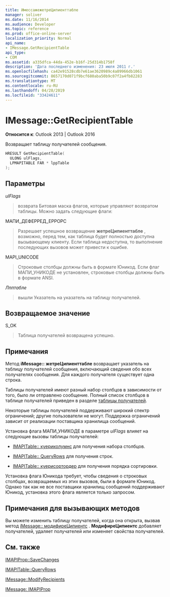 ```yaml
---
title: ИмессажежетреЦипиенттабле
manager: soliver
ms.date: 11/16/2014
ms.audience: Developer
ms.topic: reference
ms.prod: office-online-server
localization_priority: Normal
api_name:
- IMessage.GetRecipientTable
api_type:
- COM
ms.assetid: a335dfca-44da-452e-b16f-25d314b1758f
description: 'Дата последнего изменения: 23 июля 2011 г.'
ms.openlocfilehash: ca42e91528cdb7e61ae3620989c4a89966db1061
ms.sourcegitcommit: 8657170d071f9bcf680aba50b9c07f2a4fb82283
ms.translationtype: MT
ms.contentlocale: ru-RU
ms.lasthandoff: 04/28/2019
ms.locfileid: "33424611"
---
```

# <a name="imessagegetrecipienttable"></a>IMessage::GetRecipientTable

  
  
**Относится к**: Outlook 2013 | Outlook 2016 
  
Возвращает таблицу получателей сообщения.
  
```cpp
HRESULT GetRecipientTable(
  ULONG ulFlags,
  LPMAPITABLE FAR * lppTable
);
```

## <a name="parameters"></a>Параметры

 _ulFlags_
  
> возврата Битовая маска флагов, которые управляют возвратом таблицы. Можно задать следующие флаги:
    
МАПИ_ДЕФЕРРЕД_ЕРРОРС 
  
> Разрешает успешное возвращение **жетреЦипиенттабле** , возможно, перед тем, как таблица будет полностью доступна вызывающему клиенту. Если таблица недоступна, то выполнение последующих вызовов может привести к ошибке. 
    
MAPI_UNICODE 
  
> Строковые столбцы должны быть в формате Юникод. Если флаг МАПИ_УНИКОДЕ не установлен, строковые столбцы должны быть в формате ANSI.
    
 _Лпптабле_
  
> вышли Указатель на указатель на таблицу получателей.
    
## <a name="return-value"></a>Возвращаемое значение

S_OK 
  
> Таблица получателей возвращена успешно.
    
## <a name="remarks"></a>Примечания

Метод **iMessage:: жетреЦипиенттабле** возвращает указатель на таблицу получателей сообщения, включающий сведения обо всех получателях сообщения. Для каждого получателя существует одна строка. 
  
Таблицы получателей имеют разный набор столбцов в зависимости от того, было ли отправлено сообщение. Полный список столбцов в таблице получателей приведен в разделе [таблицы получателей](recipient-tables.md).
  
Некоторые таблицы получателей поддерживают широкий спектр ограничений; другие пользователи не могут. Поддержка ограничений зависит от реализации поставщика хранилища сообщений. 
  
Установка флага МАПИ_УНИКОДЕ в параметре _ulFlags_ влияет на следующие вызовы таблицы получателей: 
  
- [IMAPITable:: куериколумнс](imapitable-querycolumns.md) для получения набора столбцов. 
    
- [IMAPITable:: QueryRows](imapitable-queryrows.md) для получения строк. 
    
- [IMAPITable:: куерисортордер](imapitable-querysortorder.md) для получения порядка сортировки. 
    
Установка флага Юникода требует, чтобы сведения о строковых столбцах, возвращаемых из этих вызовов, были в формате Юникод. Однако так как не все поставщики хранилищ сообщений поддерживают Юникод, установка этого флага является только запросом.
  
## <a name="notes-to-callers"></a>Примечания для вызывающих методов

Вы можете изменить таблицу получателей, когда она открыта, вызвав метод [iMessage:: модифиреЦипиентс](imessage-modifyrecipients.md) . **МодифиреЦипиентс** добавляет получателей, удаляет получателей или изменяет свойства получателей. 
  
## <a name="see-also"></a>См. также



[IMAPIProp::SaveChanges](imapiprop-savechanges.md)
  
[IMAPITable::QueryRows](imapitable-queryrows.md)
  
[IMessage::ModifyRecipients](imessage-modifyrecipients.md)
  
[IMessage: IMAPIProp](imessageimapiprop.md)

